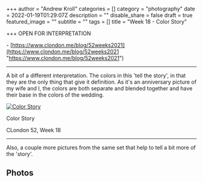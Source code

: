 +++
author = "Andrew Kroll"
categories = []
category = "photography"
date = 2022-01-19T01:29:07Z
description = ""
disable_share = false
draft = true
featured_image = ""
subtitle = ""
tags = []
title = "Week 18 - Color Story"

+++
OPEN FOR INTERPRETATION

\- [https://www.clondon.me/blog/52weeks2021](https://www.clondon.me/blog/52weeks2021 "https://www.clondon.me/blog/52weeks2021")

***

A bit of a different interpretation. The colors in this 'tell the story', in that they are the only thing that give it definition. As it's an anniversary picture of my wife and I, the colors are both separate and blended together and have their base in the colors of the wedding.

[![Color Story](https://photos.smugmug.com/C-London-52-2021/Challenge-Pictures/i-9b7tDpD/0/3fcc7fa9/XL/313A0494-XL.jpg)](https://www.krolla.net/C-London-52-2021/Challenge-Pictures/i-9b7tDpD)

Color Story

CLondon 52, Week 18

***

Also, a couple more pictures from the same set that help to tell a bit more of the 'story'.

## Photos